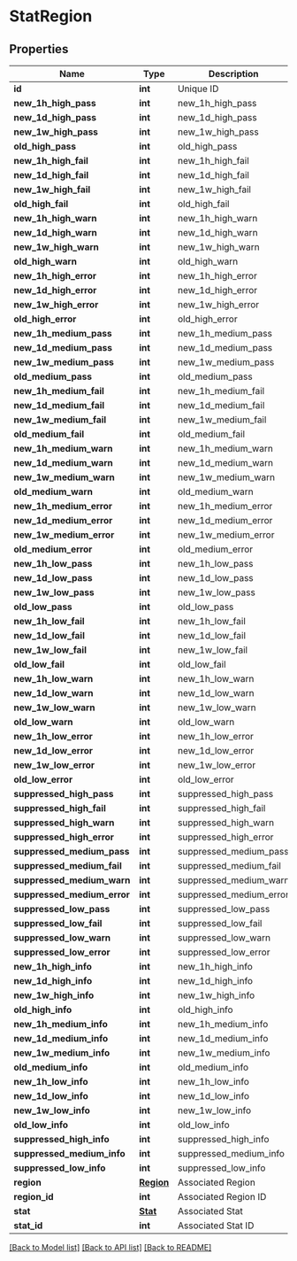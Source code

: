 # StatRegion

## Properties
Name | Type | Description | Notes
------------ | ------------- | ------------- | -------------
**id** | **int** | Unique ID | [optional] 
**new_1h_high_pass** | **int** | new_1h_high_pass | [optional] 
**new_1d_high_pass** | **int** | new_1d_high_pass | [optional] 
**new_1w_high_pass** | **int** | new_1w_high_pass | [optional] 
**old_high_pass** | **int** | old_high_pass | [optional] 
**new_1h_high_fail** | **int** | new_1h_high_fail | [optional] 
**new_1d_high_fail** | **int** | new_1d_high_fail | [optional] 
**new_1w_high_fail** | **int** | new_1w_high_fail | [optional] 
**old_high_fail** | **int** | old_high_fail | [optional] 
**new_1h_high_warn** | **int** | new_1h_high_warn | [optional] 
**new_1d_high_warn** | **int** | new_1d_high_warn | [optional] 
**new_1w_high_warn** | **int** | new_1w_high_warn | [optional] 
**old_high_warn** | **int** | old_high_warn | [optional] 
**new_1h_high_error** | **int** | new_1h_high_error | [optional] 
**new_1d_high_error** | **int** | new_1d_high_error | [optional] 
**new_1w_high_error** | **int** | new_1w_high_error | [optional] 
**old_high_error** | **int** | old_high_error | [optional] 
**new_1h_medium_pass** | **int** | new_1h_medium_pass | [optional] 
**new_1d_medium_pass** | **int** | new_1d_medium_pass | [optional] 
**new_1w_medium_pass** | **int** | new_1w_medium_pass | [optional] 
**old_medium_pass** | **int** | old_medium_pass | [optional] 
**new_1h_medium_fail** | **int** | new_1h_medium_fail | [optional] 
**new_1d_medium_fail** | **int** | new_1d_medium_fail | [optional] 
**new_1w_medium_fail** | **int** | new_1w_medium_fail | [optional] 
**old_medium_fail** | **int** | old_medium_fail | [optional] 
**new_1h_medium_warn** | **int** | new_1h_medium_warn | [optional] 
**new_1d_medium_warn** | **int** | new_1d_medium_warn | [optional] 
**new_1w_medium_warn** | **int** | new_1w_medium_warn | [optional] 
**old_medium_warn** | **int** | old_medium_warn | [optional] 
**new_1h_medium_error** | **int** | new_1h_medium_error | [optional] 
**new_1d_medium_error** | **int** | new_1d_medium_error | [optional] 
**new_1w_medium_error** | **int** | new_1w_medium_error | [optional] 
**old_medium_error** | **int** | old_medium_error | [optional] 
**new_1h_low_pass** | **int** | new_1h_low_pass | [optional] 
**new_1d_low_pass** | **int** | new_1d_low_pass | [optional] 
**new_1w_low_pass** | **int** | new_1w_low_pass | [optional] 
**old_low_pass** | **int** | old_low_pass | [optional] 
**new_1h_low_fail** | **int** | new_1h_low_fail | [optional] 
**new_1d_low_fail** | **int** | new_1d_low_fail | [optional] 
**new_1w_low_fail** | **int** | new_1w_low_fail | [optional] 
**old_low_fail** | **int** | old_low_fail | [optional] 
**new_1h_low_warn** | **int** | new_1h_low_warn | [optional] 
**new_1d_low_warn** | **int** | new_1d_low_warn | [optional] 
**new_1w_low_warn** | **int** | new_1w_low_warn | [optional] 
**old_low_warn** | **int** | old_low_warn | [optional] 
**new_1h_low_error** | **int** | new_1h_low_error | [optional] 
**new_1d_low_error** | **int** | new_1d_low_error | [optional] 
**new_1w_low_error** | **int** | new_1w_low_error | [optional] 
**old_low_error** | **int** | old_low_error | [optional] 
**suppressed_high_pass** | **int** | suppressed_high_pass | [optional] 
**suppressed_high_fail** | **int** | suppressed_high_fail | [optional] 
**suppressed_high_warn** | **int** | suppressed_high_warn | [optional] 
**suppressed_high_error** | **int** | suppressed_high_error | [optional] 
**suppressed_medium_pass** | **int** | suppressed_medium_pass | [optional] 
**suppressed_medium_fail** | **int** | suppressed_medium_fail | [optional] 
**suppressed_medium_warn** | **int** | suppressed_medium_warn | [optional] 
**suppressed_medium_error** | **int** | suppressed_medium_error | [optional] 
**suppressed_low_pass** | **int** | suppressed_low_pass | [optional] 
**suppressed_low_fail** | **int** | suppressed_low_fail | [optional] 
**suppressed_low_warn** | **int** | suppressed_low_warn | [optional] 
**suppressed_low_error** | **int** | suppressed_low_error | [optional] 
**new_1h_high_info** | **int** | new_1h_high_info | [optional] 
**new_1d_high_info** | **int** | new_1d_high_info | [optional] 
**new_1w_high_info** | **int** | new_1w_high_info | [optional] 
**old_high_info** | **int** | old_high_info | [optional] 
**new_1h_medium_info** | **int** | new_1h_medium_info | [optional] 
**new_1d_medium_info** | **int** | new_1d_medium_info | [optional] 
**new_1w_medium_info** | **int** | new_1w_medium_info | [optional] 
**old_medium_info** | **int** | old_medium_info | [optional] 
**new_1h_low_info** | **int** | new_1h_low_info | [optional] 
**new_1d_low_info** | **int** | new_1d_low_info | [optional] 
**new_1w_low_info** | **int** | new_1w_low_info | [optional] 
**old_low_info** | **int** | old_low_info | [optional] 
**suppressed_high_info** | **int** | suppressed_high_info | [optional] 
**suppressed_medium_info** | **int** | suppressed_medium_info | [optional] 
**suppressed_low_info** | **int** | suppressed_low_info | [optional] 
**region** | [**Region**](Region.md) | Associated Region | [optional] 
**region_id** | **int** | Associated Region ID | [optional] 
**stat** | [**Stat**](Stat.md) | Associated Stat | [optional] 
**stat_id** | **int** | Associated Stat ID | [optional] 

[[Back to Model list]](../README.md#documentation-for-models) [[Back to API list]](../README.md#documentation-for-api-endpoints) [[Back to README]](../README.md)


